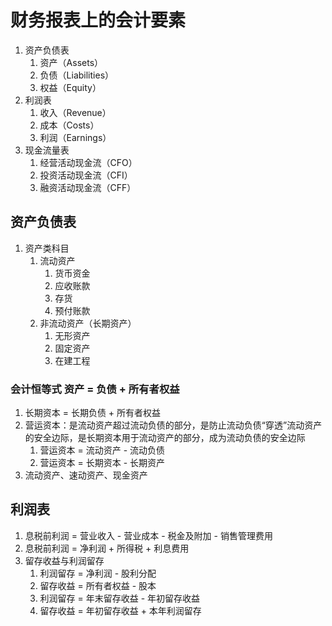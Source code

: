 # 财务报表上的会计要素

1. 资产负债表
   1. 资产（Assets）
   2. 负债（Liabilities）
   3. 权益（Equity）
2. 利润表
   1. 收入（Revenue）
   2. 成本（Costs）
   3. 利润（Earnings）
3. 现金流量表
   1. 经营活动现金流（CFO）
   2. 投资活动现金流（CFI）
   3. 融资活动现金流（CFF）

## 资产负债表

1. 资产类科目
   1. 流动资产
      1. 货币资金
      2. 应收账款
      3. 存货
      4. 预付账款
   2. 非流动资产（长期资产）
      1. 无形资产
      2. 固定资产
      3. 在建工程

### 会计恒等式 资产 = 负债 + 所有者权益

1. 长期资本 = 长期负债 + 所有者权益
2. 营运资本：是流动资产超过流动负债的部分，是防止流动负债“穿透”流动资产的安全边际，是长期资本用于流动资产的部分，成为流动负债的安全边际
   1. 营运资本 = 流动资产 - 流动负债
   2. 营运资本 = 长期资本 - 长期资产
3. 流动资产、速动资产、现金资产

## 利润表

1. 息税前利润 = 营业收入 - 营业成本 - 税金及附加 - 销售管理费用
2. 息税前利润 = 净利润 + 所得税 + 利息费用
3. 留存收益与利润留存
   1. 利润留存 = 净利润 - 股利分配
   2. 留存收益 = 所有者权益 - 股本
   3. 利润留存 = 年末留存收益 - 年初留存收益
   4. 留存收益 = 年初留存收益 + 本年利润留存